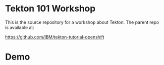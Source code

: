 # Tekton 101 Workshop

This is the source repository for a workshop about Tekton. The parent repo is available at:

https://github.com/IBM/tekton-tutorial-openshift
# Demo
